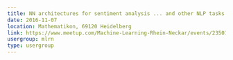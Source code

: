 ```yaml
---
title: NN architectures for sentiment analysis ... and other NLP tasks.
date: 2016-11-07
location: Mathematikon, 69120 Heidelberg
link: https://www.meetup.com/Machine-Learning-Rhein-Neckar/events/235015220/
usergroup: mlrn
type: usergroup
---
```

